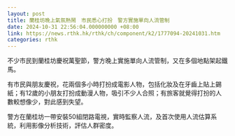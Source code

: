 ```yaml
---
layout: post
title: 蘭桂坊晚上氣氛熱鬧　市民悉心打扮　警方實施單向人流管制
date: 2024-10-31 22:56:04.000000000 +08:00
link: https://news.rthk.hk/rthk/ch/component/k2/1777094-20241031.htm
categories: rthk
---
```


不少市民到蘭桂坊慶祝萬聖節，警方晚上實施單向人流管制，又在多個地點架起鐵馬。

有市民與朋友慶祝，花兩個多小時打扮成電影人物，包括化妝及在牙齒上貼上錫紙；有12歲的小朋友打扮成動漫人物，吸引不少人合照；有旅客就覺得打扮的人數較想像少，對此感到失望。

警方在蘭桂坊一帶安裝50組閉路電視，實時監察人流，及首次使用人流估算系統，利用影像分析技術，評估人群密度。
